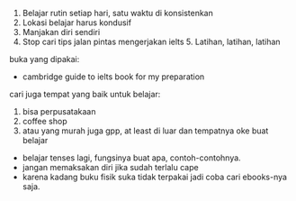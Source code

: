 1. Belajar rutin setiap hari, satu waktu di konsistenkan
2. Lokasi belajar harus kondusif 
3. Manjakan diri sendiri 
4. Stop cari tips jalan pintas mengerjakan ielts 5. Latihan, latihan, latihan

buka yang dipakai: 
 - cambridge guide to ielts book for my preparation

cari juga tempat yang baik untuk belajar:
1. bisa perpusatakaan
2. coffee shop
3. atau yang murah juga gpp, at least di luar dan tempatnya oke buat belajar

- belajar tenses lagi, fungsinya buat apa, contoh-contohnya. 
- jangan memaksakan diri jika sudah terlalu cape
- karena kadang buku fisik suka tidak terpakai jadi coba cari ebooks-nya saja.
